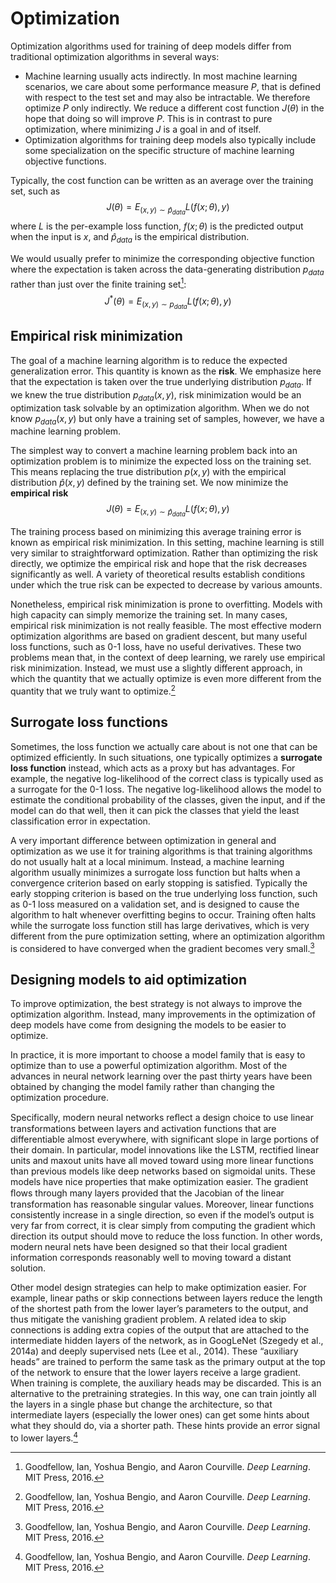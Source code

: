 # Optimization
Optimization algorithms used for training of deep models differ from traditional optimization algorithms in several ways:
- Machine learning usually acts indirectly. In most machine learning scenarios, we care about some performance measure $P$, that is defined with respect to the test set and may also be intractable. We therefore optimize $P$ only indirectly. We reduce a different cost function $J(\theta)$ in the hope that doing so will improve $P$. This is in contrast to pure optimization, where minimizing $J$ is a goal in and of itself.
- Optimization algorithms for training deep models also typically include some specialization on the specific structure of machine learning objective functions.

Typically, the cost function can be written as an average over the training set, such as
$$J(\theta)=E_{(x,y)\sim \hat{p}_{data}} L(f(x;\theta),y)$$
where $L$ is the per-example loss function, $f(x;\theta)$ is the predicted output when the input is $x$, and $\hat{p}_{data}$ is the empirical distribution.

We would usually prefer to minimize the corresponding objective function where the expectation is taken across the data-generating distribution $p_{data}$ rather than just
over the finite training set[^deeplearning]:
$$J^*(\theta)=E_{(x,y)\sim p_{data}} L(f(x;\theta),y)$$

## Empirical risk minimization
The goal of a machine learning algorithm is to reduce the expected generalization error. This quantity is known as the **risk**. We emphasize here that the expectation is taken over the true underlying distribution $p_{data}$. If we knew the true distribution $p_{data}(x,y)$, risk minimization would be an optimization task solvable by an optimization algorithm. When we do not know $p_{data}(x,y)$ but only have a training set of samples, however, we have a machine learning problem.

The simplest way to convert a machine learning problem back into an optimization problem is to minimize the expected loss on the training set. This means replacing the true distribution $p(x, y)$ with the empirical distribution $\hat{p}(x, y)$ defined by the training set. We now minimize the **empirical risk**
$$J(\theta)=E_{(x,y)\sim \hat{p}_{data}} L(f(x;\theta),y)$$

The training process based on minimizing this average training error is known as empirical risk minimization. In this setting, machine learning is still very similar to straightforward optimization. Rather than optimizing the risk directly, we optimize the empirical risk and hope that the risk decreases significantly as well. A variety of theoretical results establish conditions under which the true risk can be expected to decrease by various amounts.

Nonetheless, empirical risk minimization is prone to overfitting. Models with high capacity can simply memorize the training set. In many cases, empirical risk minimization is not really feasible. The most effective modern optimization algorithms are based on gradient descent, but many useful loss functions, such as 0-1 loss, have no useful derivatives. These two problems mean that, in the context of deep learning, we rarely use empirical risk minimization. Instead, we must use a slightly different approach, in which the quantity that we actually optimize is even more different from the quantity that we truly want to optimize.[^deeplearning]

## Surrogate loss functions
Sometimes, the loss function we actually care about is not one that can be optimized efficiently. In such situations, one typically optimizes a **surrogate loss function** instead, which acts as a proxy but has advantages. For example, the negative log-likelihood of the correct class is typically used as a surrogate for the 0-1 loss. The negative log-likelihood allows the model to estimate the conditional probability of the classes, given the input, and if the model can do that well, then it can pick the classes that yield the least classification error in expectation.

A very important difference between optimization in general and optimization as we use it for training algorithms is that training algorithms do not usually halt at a local minimum. Instead, a machine learning algorithm usually minimizes a surrogate loss function but halts when a convergence criterion based on early stopping is satisfied. Typically the early stopping criterion is based on the true underlying loss function, such as 0-1 loss measured on a validation set, and is designed to cause the algorithm to halt whenever overfitting begins to occur. Training often halts while the surrogate loss function still has large derivatives, which is very different from the pure optimization setting, where an optimization algorithm is considered to have converged when the gradient becomes very small.[^deeplearning]

## Designing models to aid optimization
To improve optimization, the best strategy is not always to improve the optimization algorithm. Instead, many improvements in the optimization of deep models have come from designing the models to be easier to optimize.

In practice, it is more important to choose a model family that is easy to optimize than to use a powerful optimization algorithm. Most of the advances in neural network learning over the past thirty years have been obtained by changing the model family rather than changing the optimization procedure.

Specifically, modern neural networks reﬂect a design choice to use linear transformations between layers and activation functions that are differentiable almost everywhere, with significant slope in large portions of their domain. In particular, model innovations like the LSTM, rectified linear units and maxout units have all moved toward using more linear functions than previous models like deep networks based on sigmoidal units. These models have nice properties that make optimization easier. The gradient ﬂows through many layers provided that the Jacobian of the linear transformation has reasonable singular values. Moreover, linear functions consistently increase in a single direction, so even if the model’s output is very far from correct, it is clear simply from computing the gradient which direction its output should move to reduce the loss function. In other words, modern neural nets have been designed so that their local gradient information corresponds reasonably well to moving toward a distant solution.

Other model design strategies can help to make optimization easier. For example, linear paths or skip connections between layers reduce the length of the shortest path from the lower layer’s parameters to the output, and thus mitigate the vanishing gradient problem. A related idea to skip connections is adding extra copies of the output that are attached to the intermediate hidden layers of the network, as in GoogLeNet (Szegedy et al., 2014a) and deeply supervised nets (Lee et al., 2014). These “auxiliary heads” are trained to perform the same task as the primary output at the top of the network to ensure that the lower layers receive a large gradient. When training is complete, the auxiliary heads may be discarded. This is an alternative to the pretraining strategies. In this way, one can train jointly all the layers in a single phase but change the architecture, so that intermediate layers (especially the lower ones) can get some hints about what they should do, via a shorter path. These hints provide an error signal to lower layers.[^deeplearning]


[^deeplearning]: Goodfellow, Ian, Yoshua Bengio, and Aaron Courville. _Deep Learning_. MIT Press, 2016.